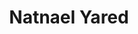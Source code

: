 ---
title: Natnael Yared
name: Natnael Yared
profession: Public Relations Officer
summary: Nisi dolor incididunt nisi nisi et mollit incididunt pariatur esse ut dolore eiusmod. Exercitation consequat eiusmod occaecat ea aliqua ex exercitation fugiat sunt ipsum eiusmod.
profile_image: images/hero/nati-red.png
about_me_title: Better design, better experience & better results.
about_me_description: Lorem ipsum dolor sit amet, consectetur adipisicing elit. Quisquam, quisquam.
connect_with_me_title: Connect with me
connect_with_me_description: Lorem ipsum dolor sit amet, consectetur adipisicing elit. Quisquam, quisquam.
my_services_description: Lorem ipsum dolor sit amet, consectetur adipisicing elit. Quisquam, quisquam
services:
- title: User Research
  description: Lorem ipsum dolor sit amet, consectetur adipisicing elit. Quisquam, quisquam.
  icon: <svg width="35" height="33" viewBox="0 0 35 33" class="a1O"><path
                    d="M22.8335 14.0001C27.0002 14.0001 30.3335 17.3334 30.3335 21.5001C30.3335 22.9668 29.9168 24.3501 29.1835 25.5001L34.3168 30.6668L32.0002 32.9834L26.8002 27.8668C25.6502 28.5834 24.2835 29.0001 22.8335 29.0001C18.6668 29.0001 15.3335 25.6668 15.3335 21.5001C15.3335 17.3334 18.6668 14.0001 22.8335 14.0001ZM22.8335 17.3334C21.7284 17.3334 20.6686 17.7724 19.8872 18.5538C19.1058 19.3352 18.6668 20.395 18.6668 21.5001C18.6668 22.6052 19.1058 23.665 19.8872 24.4464C20.6686 25.2278 21.7284 25.6668 22.8335 25.6668C23.9386 25.6668 24.9984 25.2278 25.7798 24.4464C26.5612 23.665 27.0002 22.6052 27.0002 21.5001C27.0002 20.395 26.5612 19.3352 25.7798 18.5538C24.9984 17.7724 23.9386 17.3334 22.8335 17.3334ZM13.6668 0.666748C15.4349 0.666748 17.1306 1.36913 18.3809 2.61937C19.6311 3.86961 20.3335 5.56531 20.3335 7.33342C20.3335 8.85008 19.8168 10.2501 18.9668 11.3834C17.5335 11.9167 16.2502 12.7667 15.1835 13.8334L13.6668 14.0001C11.8987 14.0001 10.203 13.2977 8.95278 12.0475C7.70254 10.7972 7.00016 9.10153 7.00016 7.33342C7.00016 5.56531 7.70254 3.86961 8.95278 2.61937C10.203 1.36913 11.8987 0.666748 13.6668 0.666748ZM0.333496 27.3334V24.0001C0.333496 20.4668 5.85016 17.5667 12.8335 17.3334C12.3002 18.6334 12.0002 20.0334 12.0002 21.5001C12.0002 23.6501 12.6335 25.6668 13.6668 27.3334H0.333496Z" /></svg>
- title: Visual Design
  description: Lorem ipsum dolor sit amet, consectetur adipisicing elit. Quisquam, quisquam.
  icon: <svg width="36" height="36" viewBox="0 0 36 36" class="a1O"><path
                    d="M18.6668 28.6666C18.6668 28.1666 18.6668 27.4999 18.8335 26.9999H10.3335V23.6666H7.00016V10.3333H10.3335V6.99992H23.6668V10.3333H27.0002V18.8333C27.5002 18.6666 28.1668 18.6666 28.6668 18.6666C29.1668 18.6666 29.8335 18.6666 30.3335 18.8333V10.3333H33.6668V0.333252H23.6668V3.66659H10.3335V0.333252H0.333496V10.3333H3.66683V23.6666H0.333496V33.6666H10.3335V30.3333H18.8335C18.6668 29.8333 18.6668 29.1666 18.6668 28.6666ZM27.0002 3.66659H30.3335V6.99992H27.0002V3.66659ZM3.66683 3.66659H7.00016V6.99992H3.66683V3.66659ZM7.00016 30.3333H3.66683V26.9999H7.00016V30.3333ZM30.3335 21.9999V26.9999H35.3335V30.3333H30.3335V35.3333H27.0002V30.3333H22.0002V26.9999H27.0002V21.9999H30.3335Z" /></svg>
- title: User Testing
  description: Lorem ipsum dolor sit amet, consectetur adipisicing elit. Quisquam, quisquam.
  icon: <svg width="40" height="25" viewBox="0 0 40 25" class="a1O"><path
                    d="M20 0.166748C21.5471 0.166748 23.0308 0.78133 24.1248 1.87529C25.2188 2.96925 25.8333 4.45298 25.8333 6.00008C25.8333 7.54718 25.2188 9.03091 24.1248 10.1249C23.0308 11.2188 21.5471 11.8334 20 11.8334C18.4529 11.8334 16.9692 11.2188 15.8752 10.1249C14.7812 9.03091 14.1667 7.54718 14.1667 6.00008C14.1667 4.45298 14.7812 2.96925 15.8752 1.87529C16.9692 0.78133 18.4529 0.166748 20 0.166748ZM8.33333 4.33341C9.26667 4.33341 10.1333 4.58341 10.8833 5.03341C10.6333 7.41675 11.3333 9.78341 12.7667 11.6334C11.9333 13.2334 10.2667 14.3334 8.33333 14.3334C7.00725 14.3334 5.73548 13.8066 4.7978 12.8689C3.86012 11.9313 3.33333 10.6595 3.33333 9.33341C3.33333 8.00733 3.86012 6.73556 4.7978 5.79788C5.73548 4.8602 7.00725 4.33341 8.33333 4.33341ZM31.6667 4.33341C32.9927 4.33341 34.2645 4.8602 35.2022 5.79788C36.1399 6.73556 36.6667 8.00733 36.6667 9.33341C36.6667 10.6595 36.1399 11.9313 35.2022 12.8689C34.2645 13.8066 32.9927 14.3334 31.6667 14.3334C29.7333 14.3334 28.0667 13.2334 27.2333 11.6334C28.6667 9.78341 29.3667 7.41675 29.1167 5.03341C29.8667 4.58341 30.7333 4.33341 31.6667 4.33341ZM9.16667 21.4167C9.16667 17.9667 14.0167 15.1667 20 15.1667C25.9833 15.1667 30.8333 17.9667 30.8333 21.4167V24.3334H9.16667V21.4167ZM0 24.3334V21.8334C0 19.5167 3.15 17.5667 7.41667 17.0001C6.43333 18.1334 5.83333 19.7001 5.83333 21.4167V24.3334H0ZM40 24.3334H34.1667V21.4167C34.1667 19.7001 33.5667 18.1334 32.5833 17.0001C36.85 17.5667 40 19.5167 40 21.8334V24.3334Z" /></svg>
- title: Prototype
  description: Lorem ipsum dolor sit amet, consectetur adipisicing elit. Quisquam, quisquam.
  icon: <svg width="30" height="30" viewBox="0 0 30 30" class="a1O"><path
                    d="M16.6667 0V13.3333H30V0H16.6667ZM0 30H13.3333V16.6667H0V30ZM0 0V13.3333H13.3333V0H0ZM16.6667 21.6667H21.6667V16.6667H25V21.6667H30V25H25V30H21.6667V25H16.6667V21.6667Z" /></svg>
happy_clients_description: Commodo qui commodo aliqua aute. Duis voluptate anim velit adipisicing qui laboris quis cupidatat mollit. Laborum mollit irure occaecat veniam esse. Ipsum consectetur cillum eu do nostrud ex tempor duis et veniam cupidatat cillum enim.
clients:
    - logo: images/brands/uideck.svg
      url: https://uideck.com
    - logo: images/brands/tailgrids.svg
      url: https://tailgrids.com
    - logo: images/brands/lineicons.svg
      url: https://lineicons.com
    - logo: images/brands/ayroui.svg
      url: https://ayroui.com
education_and_experiences:
    - title: UI/UX Designer
      where: Google INC | New York
      when: 2011 - 2013
      description: Lorem ipsum dolor sit amet, consectetur adipisicing elit. Quisquam, quisquam. Lorem ipsum dolor sit amet, consectetur adipisicing elit. Quisquam, quisquam.
    - title: Specialization Course
      where: Stanford University | California
      when: 2013 - 2015
      description: Lorem ipsum dolor sit amet, consectetur adipisicing elit. Quisquam, quisquam. Lorem ipsum dolor sit amet, consectetur adipisicing elit. Quisquam, quisquam. Ad Lorem proident adipisicing exercitation. Adipisicing proident aliqua aliquip nostrud incididunt ex do excepteur consequat commodo irure reprehenderit cupidatat nisi.
testimonials:
    - logo: images/testimonial/lineicons.svg
      description: Lorem ipsum dolor sit amet, consectetur adipisicing elit. Quisquam, quisquam.
      picture: images/testimonial/image-1.png
      name: Musharof Chy
      title: Founder @ LineIcons
    - logo: images/testimonial/tailgrids.svg
      description: Et qui tempor et Lorem eiusmod deserunt velit. Cillum veniam aliqua ad duis qui.
      picture: images/testimonial/image-2.png
      name: Devid Sailio
      title: Co-Founder @ TailGrids 
---